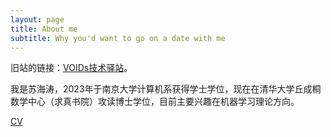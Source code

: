 ```yaml
---
layout: page
title: About me
subtitle: Why you'd want to go on a date with me
---
```


旧站的链接：[VOIDs技术驿站](https://void-star.icu/)。

我是苏海涛，2023年于南京大学计算机系获得学士学位，现在在清华大学丘成桐数学中心（求真书院）攻读博士学位，目前主要兴趣在机器学习理论方向。





[CV]()

